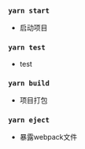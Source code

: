 ### `yarn start` 
- 启动项目

### `yarn test`
- test

### `yarn build`
- 项目打包

### `yarn eject`
- 暴露webpack文件

